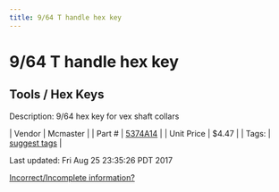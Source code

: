 ```yaml
---
title: 9/64 T handle hex key
---
```


# 9/64 T handle hex key
## Tools / Hex Keys
Description: 	9/64 hex key for vex shaft collars 

| Vendor | Mcmaster | 
| Part # | [5374A14](https://www.mcmaster.com/#5374A14) | 
| Unit Price | $4.47 | 
| Tags: | [suggest tags](https://docs.google.com/forms/d/e/1FAIpQLSeWyY8v3RgOty-MyWmh9U0iivNYN_molChYyS-0U-o-kOAv_g/viewform) | 

Last updated: Fri Aug 25 23:35:26 PDT 2017

 [Incorrect/Incomplete information?](https://docs.google.com/forms/d/e/1FAIpQLSeWyY8v3RgOty-MyWmh9U0iivNYN_molChYyS-0U-o-kOAv_g/viewform)